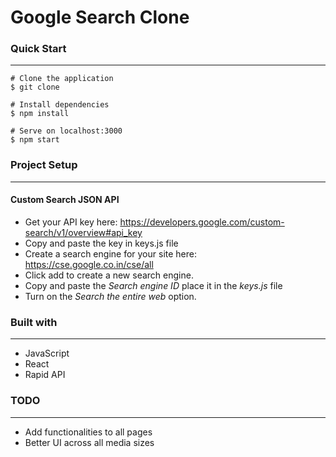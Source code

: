 # Google Search Clone

### Quick Start
- - - -

```
# Clone the application
$ git clone

# Install dependencies
$ npm install

# Serve on localhost:3000
$ npm start
```
### Project Setup
- - - -
#### Custom Search JSON API
* Get your API key here: <https://developers.google.com/custom-search/v1/overview#api_key>
* Copy and paste the key in keys.js file
* Create a search engine for your site here: <https://cse.google.co.in/cse/all>
* Click add to create a new search engine.
* Copy and paste the _Search engine ID_ place it in the _keys.js_ file
* Turn on the _Search the entire web_ option.

### Built with
- - - -
* JavaScript
* React
* Rapid API

### TODO
- - - -
* Add functionalities to all pages
* Better UI across all media sizes
